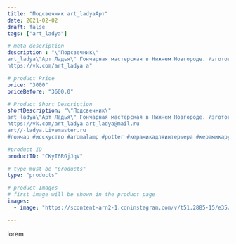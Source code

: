 ```yaml
---
title: "Подсвечник art_ladyaАрт"
date: 2021-02-02
draft: false
tags: ["art_ladya"]

# meta description
description : "\"Подсвечник\" 
art_ladya\"Арт Ладья\" Гончарная мастерская в Нижнем Новгороде. Изготовление керамики и мастер//-классы по обучению. 
https://vk.com/art_ladya a"

# product Price
price: "3000"
priceBefore: "3600.0"

# Product Short Description
shortDescription: "\"Подсвечник\" 
art_ladya\"Арт Ладья\" Гончарная мастерская в Нижнем Новгороде. Изготовление керамики и мастер//-классы по обучению. 
https://vk.com/art_ladya art_ladya@mail.ru 
art//-ladya.Livemaster.ru
#гончар #исскуство #aromalamp #potter #керамикадляинтерьера #керамикаручнаяработа #гончарнаямастерская #керамиканазаказ #handmade #свеча #керамика #candlestick #эксклюзивнаякерамика #painter #dishes #decor #ceramicar #nntoday #claygoods #аромалампа #earthenware #ceramic #design #magic #lodge #ceramicart #историческаяреконструкция #подсвечник #clay #авторскаякерамика"

#product ID
productID: "CKyI6RGjJqV"

# type must be "products"
type: "products"

# product Images
# first image will be shown in the product page
images:
  - image: "https://scontent-arn2-1.cdninstagram.com/v/t51.2885-15/e35/145569233_720784111960801_3702161329664963517_n.jpg?tp=1&_nc_ht=scontent-arn2-1.cdninstagram.com&_nc_cat=101&_nc_ohc=QJNokJsNkXUAX_446VW&ccb=7-4&oh=ec40b5a0882a31f03e0b77a521b0cabe&oe=60834C93&_nc_sid=86f79a&ig_cache_key=MjUwMDA5OTkzMTYwOTI3NTAyOQ%3D%3D.2-ccb7-4"

---
```

lorem
